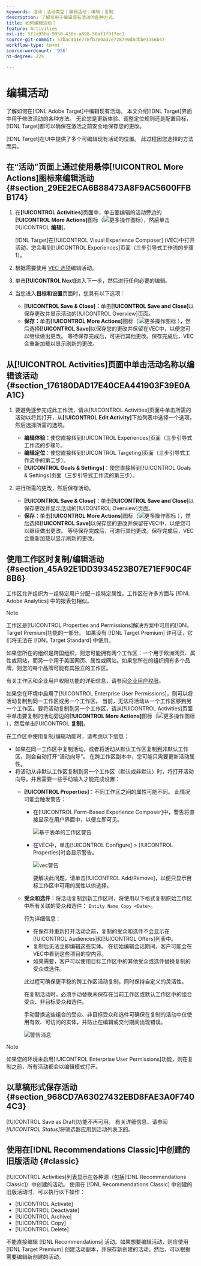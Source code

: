 ```yaml
---
keywords: 活动；活动类型；编辑活动；编辑；复制
description: 了解可用于编辑现有活动的各种方式。
title: 如何编辑活动？
feature: Activities
exl-id: 5f2a930a-9950-430e-a898-50af1f917ec1
source-git-commit: 53bac4b1e778fb760a37e7287e0d8dbbe3a56b47
workflow-type: tm+mt
source-wordcount: '956'
ht-degree: 22%

---
```


# 编辑活动

了解如何在[!DNL Adobe Target]中编辑现有活动。 本文介绍[!DNL Target]界面中用于修改活动的各种方法。 无论您是更新体验、调整定位规则还是配置目标，[!DNL Target]都可以确保在激活之前安全地保存您的更改。

[!DNL Target]在UI中提供了多个可编辑现有活动的位置。 此过程因您选择的方法而异。

## 在“活动”页面上通过使用悬停[!UICONTROL More Actions]图标来编辑活动 {#section_29EE2ECA6B88473A8F9AC5600FFBB174}

1. 在&#x200B;**[!UICONTROL Activities]**&#x200B;页面中，单击要编辑的活动旁边的&#x200B;**[!UICONTROL More Actions]**&#x200B;图标（![更多操作图标](/help/main/assets/icons/MoreSmall.svg)），然后单击&#x200B;[!UICONTROL **编辑**]。

   [!DNL Target]在[!UICONTROL Visual Experience Composer] (VEC)中打开活动，您会看到[!UICONTROL Experiences]页面（三步引导式工作流的步骤1）。

1. 根据需要使用 [VEC 选项](/help/main/c-experiences/c-visual-experience-composer/viztarget-options.md)编辑活动。

1. 单击&#x200B;**[!UICONTROL Next]**&#x200B;进入下一步，然后进行任何必要的编辑。

1. 当您进入&#x200B;**目标和设置**&#x200B;页面时，您具有以下选项：

   * **[!UICONTROL Save & Close]：**&#x200B;单击&#x200B;**[!UICONTROL Save and Close]**&#x200B;以保存更改并显示活动的[!UICONTROL Overview]页面。
   * **保存：**&#x200B;单击&#x200B;**[!UICONTROL More Actions]**&#x200B;图标（![更多操作图标](/help/main/assets/icons/MoreSmallListVert.svg) ），然后选择&#x200B;**[!UICONTROL Save]**&#x200B;以保存您的更改并保留在VEC中，以便您可以继续做出更改。 等待保存完成后，可进行其他更改。保存完成后，VEC 会重新加载以显示刷新的更改。

## 从[!UICONTROL Activities]页面中单击活动名称以编辑该活动 {#section_176180DAD17E40CEA441903F39E0AA1C}

1. 要避免逐步完成此工作流，请从[!UICONTROL Activities]页面中单击所需的活动以将其打开，从&#x200B;**[!UICONTROL Edit Activity]**&#x200B;下拉列表中选择一个选项，然后选择所需的选项。

   * **编辑体验：**&#x200B;使您直接转到[!UICONTROL Experiences]页面（三步引导式工作流的步骤1）。
   * **编辑定位**：使您直接转到[!UICONTROL Targeting]页面（三步引导式工作流中的第二步）。
   * **[!UICONTROL Goals & Settings]**：使您直接转到[!UICONTROL Goals & Settings]页面（三步引导式工作流的第三步）。

1. 进行所需的更改，然后保存活动。

   * **[!UICONTROL Save & Close]：**&#x200B;单击&#x200B;**[!UICONTROL Save and Close]**&#x200B;以保存更改并显示活动的[!UICONTROL Overview]页面。
   * **保存：**&#x200B;单击&#x200B;**[!UICONTROL More Actions]**&#x200B;图标（![更多操作图标](/help/main/assets/icons/MoreSmallListVert.svg) ），然后选择&#x200B;**[!UICONTROL Save]**&#x200B;以保存您的更改并保留在VEC中，以便您可以继续做出更改。 等待保存完成后，可进行其他更改。保存完成后，VEC 会重新加载以显示刷新的更改。

## 使用工作区时复制/编辑活动 {#section_45A92E1DD3934523B07E71EF90C4F8B6}

工作区允许组织为一组特定用户分配一组特定属性。工作区在许多方面与 [!DNL Adobe Analytics] 中的报表包相似。

>[!NOTE]
>
>工作区是[!UICONTROL Properties and Permissions]解决方案中可用的[!DNL Target Premium]功能的一部分。 如果没有 [!DNL Target Premium] 许可证，它们将无法在 [!DNL Target Standard] 中使用。

如果您所在的组织是跨国组织，则您可能拥有两个工作区：一个用于欧洲网页、属性或网站，而另一个用于美国网页、属性或网站。如果您所在的组织拥有多个品牌，则您的每个品牌可能有其独立的工作区。

有关工作区和企业用户权限功能的详细信息，请参阅[企业用户权限](/help/main/administrating-target/c-user-management/property-channel/property-channel.md#concept_E396B16FA2024ADBA27BC056138F9838)。

如果您在环境中启用了[!UICONTROL Enterprise User Permissions]，则可以将活动复制到同一工作区或另一个工作区。 当前，无法将活动从一个工作区移到另一个工作区。要将活动复制到另一个工作区，请从[!UICONTROL Activities]页面中单击要复制的活动旁边的&#x200B;**[!UICONTROL More Actions]**&#x200B;图标（![更多操作图标](/help/main/assets/icons/MoreSmall.svg)），然后单击&#x200B;[!UICONTROL **复制**]。

在工作区中使用复制/编辑功能时，请考虑以下信息：

* 如果在同一工作区中复制活动，或者将活动从默认工作区复制到非默认工作区，则会自动打开“活动向导”。 在跨工作区副本中，您可能只需要更新活动属性。
* 将活动从非默认工作区复制到另一个工作区（默认或非默认）时，将打开活动向导，并且需要一些手动输入才能完成设置：
   * **[!UICONTROL Properties]**：不同工作区之间的属性可能不同。 此情况可能会触发警告：

      * 在[!UICONTROL Form-Based Experience Composer]中，警告将直接显示在用户界面中，以便立即可见。

        ![基于表单的工作区警告](/help/main/c-activities/assets/form-based-warning.png)

      * 在VEC中，单击[!UICONTROL Configure] > [!UICONTROL Properties]时会显示警告。

        ![vec警告](/help/main/c-activities/assets/vec-warning.png)

        要解决此问题，请单击[!UICONTROL Add/Remove]，以便只显示目标工作区中可用的属性以供选择。

   * **受众和选件**：将活动复制到新工作区时，将使用以下格式复制原始工作区中所有关联的受众和选件： `Entity Name Copy <Date>`。

     行为详细信息：

      * 在保存并重新打开活动之前，复制的受众和选件不会显示在[!UICONTROL Audiences]和[!UICONTROL Offers]列表中。
      * 复制后无法立即编辑这些实体。 在初始编辑会话期间，客户可能会在VEC中看到这些项目的空内容。
      * 如果需要，客户可以使用目标工作区中的其他受众或选件替换复制的受众或选件。

     此过程可确保更平稳的跨工作区活动复制，同时保持自定义的灵活性。

     在复制活动时，必须手动替换未保存在当前工作区或默认工作区中的组合受众、非目标受众和选件。

     手动替换这些组合的受众、非目标受众和选件可确保在复制的活动中仅使用有效、可访问的实体，并防止在编辑或交付期间出现错误。

     ![警告消息](/help/main/c-activities/assets/copy.png)

>[!NOTE]
>
>如果您的环境未启用[!UICONTROL Enterprise User Permissions]功能，则在复制之前，所有活动都会以编辑模式打开。

## 以草稿形式保存活动 {#section_968CD7A63027432EBD8FAE3A0F7404C3}

[!UICONTROL Save as Draft]功能不再可用。 有关详细信息，请参阅&#x200B;*[!UICONTROL Status]*&#x200B;将筛选器应用到活动列表[下的](/help/main/c-activities/activities.md#filters)。

## 使用在[!DNL Recommendations Classic]中创建的旧版活动 {#classic}

[!UICONTROL Activities]列表显示在各种源（包括[!DNL Recommendations Classic]）中创建的活动。 使用在 [!DNL Recommendations Classic] 中创建的旧版活动时，可以执行以下操作：

* [!UICONTROL Activate]
* [!UICONTROL Deactivate]
* [!UICONTROL Archive]
* [!UICONTROL Copy]
* [!UICONTROL Delete]

不能直接编辑 [!DNL Recommendations] 活动。如果想要编辑活动，则应使用 [!DNL Target Premium] 创建活动副本，并保存新创建的活动。然后，可以根据需要编辑新创建的活动。